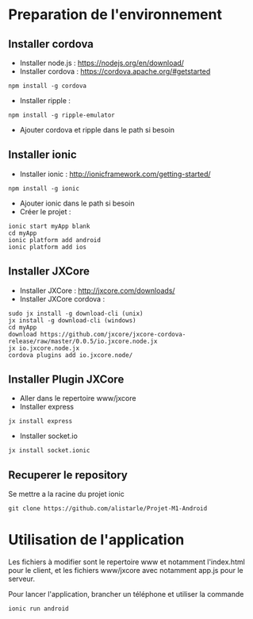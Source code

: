 # Preparation de l'environnement

## Installer cordova

* Installer node.js : https://nodejs.org/en/download/
* Installer cordova : https://cordova.apache.org/#getstarted
```
npm install -g cordova
```
* Installer ripple : 
```
npm install -g ripple-emulator
```
* Ajouter cordova et ripple dans le path si besoin

## Installer ionic

* Installer ionic : http://ionicframework.com/getting-started/
```
npm install -g ionic
```
* Ajouter ionic dans le path si besoin
* Créer le projet :
```
ionic start myApp blank
cd myApp
ionic platform add android
ionic platform add ios
```
## Installer JXCore

* Installer JXCore : http://jxcore.com/downloads/
* Installer JXCore cordova :
```
sudo jx install -g download-cli (unix)
jx install -g download-cli (windows)
cd myApp
download https://github.com/jxcore/jxcore-cordova-release/raw/master/0.0.5/io.jxcore.node.jx
jx io.jxcore.node.jx
cordova plugins add io.jxcore.node/
```

## Installer Plugin JXCore 
* Aller dans le repertoire www/jxcore
* Installer express
```
jx install express
```
* Installer socket.io
```
jx install socket.ionic
```

## Recuperer le repository
Se mettre a la racine du projet ionic
```
git clone https://github.com/alistarle/Projet-M1-Android
```

# Utilisation de l'application
Les fichiers à modifier sont le repertoire www et notamment l'index.html pour le client, et les fichiers www/jxcore avec notamment app.js pour le serveur.

Pour lancer l'application, brancher un téléphone et utiliser la commande
```
ionic run android
```